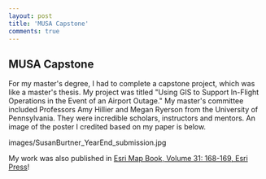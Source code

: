 ```yaml
---
layout: post
title: 'MUSA Capstone'
comments: true
---
```


## MUSA Capstone

For my master's degree, I had to complete a capstone project, which was like a master's thesis. My project was titled "Using GIS to Support In-Flight Operations in the Event of an Airport Outage." My master's committee included Professors Amy Hillier and Megan Ryerson from the University of Pennsylvania. They were incredible scholars, instructors and mentors. An image of the poster I credited based on my paper is below.

images/SusanBurtner_YearEnd_submission.jpg

My work was also published in [Esri Map Book, Volume 31: 168-169, Esri Press](https://esripress.esri.com/display/index.cfm?fuseaction=display&websiteID=309&moduleID=0)!




